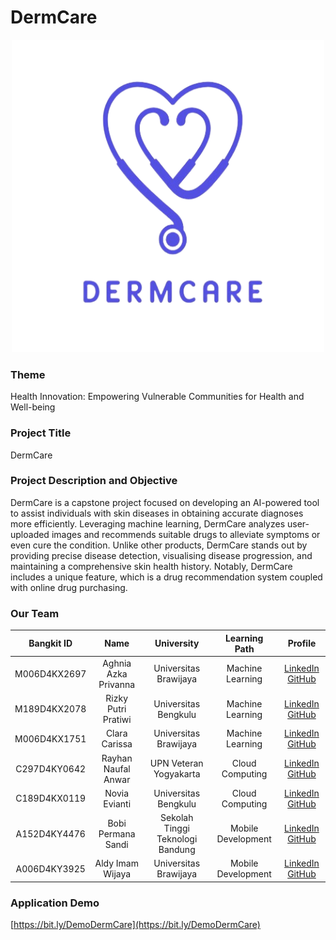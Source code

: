 # DermCare

<!--
**DermCare/DermCare** is a ✨ _special_ ✨ repository because its `README.md` (this file) appears on your GitHub profile.

Here are some ideas to get you started:

- 🔭 I’m currently working on ...
- 🌱 I’m currently learning ...
- 👯 I’m looking to collaborate on ...
- 🤔 I’m looking for help with ...
- 💬 Ask me about ...
- 📫 How to reach me: ...
- 😄 Pronouns: ...
- ⚡ Fun fact: ...
-->

<p align="center">
  <img src="WhatsApp_Image_2024-06-11_at_12.56.59_a4bd45f1_waifu2x_photo_noise1_scale_waifu2x_photo_noise2_scale-removebg-preview.png" width="500" height="500">
</p>

### Theme

Health Innovation: Empowering Vulnerable Communities for Health and Well-being

### Project Title

DermCare

### Project Description and Objective

DermCare is a capstone project focused on developing an AI-powered tool to assist individuals with skin diseases in obtaining accurate diagnoses more efficiently. Leveraging machine learning, DermCare analyzes user-uploaded images and recommends suitable drugs to alleviate symptoms or even cure the condition. Unlike other products, DermCare stands out by providing precise disease detection, visualising disease progression, and maintaining a comprehensive skin health history. Notably, DermCare includes a unique feature, which is a drug recommendation system coupled with online drug purchasing.

### Our Team

| **Bangkit ID** | **Name**             | **University**                   | **Learning Path**  | **Profile** |
|:--------------:|:--------------------:|:--------------------------------:|:------------------:|:-----------:|
|  M006D4KX2697  | Aghnia Azka Privanna |       Universitas Brawijaya      |  Machine Learning  |[LinkedIn](https://www.linkedin.com/in/aghnia-azka-privanna-9a1662217/) [GitHub](https://github.com/azka0210ap)|
|  M189D4KX2078  |  Rizky Putri Pratiwi |       Universitas Bengkulu       |  Machine Learning  |[LinkedIn](https://www.linkedin.com/in/rzkyputrip/) [GitHub](https://github.com/rzyputrip)|
|  M006D4KX1751  |     Clara Carissa    |       Universitas Brawijaya      |  Machine Learning  |[LinkedIn](https://www.linkedin.com/in/clara-carissa-390874220/) [GitHub](https://github.com/chomeong)|
|  C297D4KY0642  |  Rayhan Naufal Anwar |      UPN Veteran Yogyakarta      |   Cloud Computing  |[LinkedIn](https://www.linkedin.com/in/rayhannaufala/) [GitHub](https://github.com/rayhannaufal)|
|  C189D4KX0119  |     Novia Evianti    |       Universitas Bengkulu       |   Cloud Computing  |[LinkedIn](https://www.linkedin.com/in/novia-evianti-9ba001293/) [GitHub](https://github.com/noviaevianti)|
|  A152D4KY4476  |  Bobi Permana Sandi  | Sekolah Tinggi Teknologi Bandung | Mobile Development |[LinkedIn](https://www.linkedin.com/in/bobi-permana-sandi/) [GitHub](https://github.com/bobipermanasandii)|
|  A006D4KY3925  |   Aldy Imam Wijaya   |       Universitas Brawijaya      | Mobile Development |[LinkedIn](https://www.linkedin.com/in/aldyimamwijaya/) [GitHub](https://github.com/aldyimam03)|

### Application Demo

[https://bit.ly/DemoDermCare](https://bit.ly/DemoDermCare)
